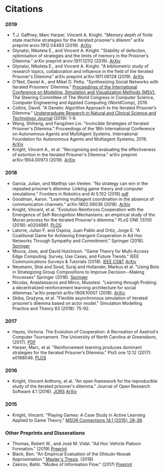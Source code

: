 # Citations

### 2019

* T.J. Gaffney, Marc Harper, Vincent A. Knight. "Memory depth of finite state machine strategies for the iterated prisoner's dilemm" arXiv preprint arxiv:1912.04493 (2019). [ArXiv](https://arxiv.org/abs/1912.04493)
* Glynatsi, Nikoleta E., and Vincent A. Knight. "Stability of defection, optimisation of strategies and the limits of memory in the Prisoner’s Dilemma." arXiv preprint arxiv:1911.12112 (2019). [ArXiv](https://arxiv.org/abs/1911.12112)
* Glynatsi, Nikoleta E., and Vincent A. Knight. "A bibliometric study of research topics, collaboration and influence in the field of the Iterated Prisoner's Dilemma" arXiv preprint arXiv:1911.06128 (2019). [ArXiv](https://arxiv.org/abs/1911.06128)
* O'Neil, Daniel A., and Mikel D. Petty. "Synthesizing Social Networks with Iterated Prisoners' Dilemma." [Proceedings of the International Conference on Modeling, Simulation and Visualization Methods (MSV).](https://csce.ucmss.com/cr/books/2019/LFS/CSREA2019/MSV2345.pdf) The Steering Committee of The World Congress in Computer Science, Computer Engineering and Applied Computing (WorldComp), 2019.
* Collins, David. "A Genetic Algorithm Approach to the Iterated Prisoner’s Dilemma." [Undergraduate Research in Natural and Clinical Science and Technology Journal](https://urncst.com/index.php/urncst/article/view/155) (2019): 1-9.
* Wang, Shiheng, and Fangzhen Lin. "Invincible Strategies of Iterated Prisoner's Dilemma." Proceedings of the 18th International Conference on Autonomous Agents and MultiAgent Systems. International Foundation for Autonomous Agents and Multiagent Systems, 2019.  [ArXiv](https://arxiv.org/abs/1712.06488)
* Knight, Vincent A., et al. "Recognising and evaluating the effectiveness of extortion in the Iterated Prisoner's Dilemma." arXiv preprint arXiv:1904.00973 (2019). [ArXiv](https://arxiv.org/abs/1904.00973)

### 2018
* Garcia, Julian, and Matthijs van Veelen. "No strategy can win in the repeated prisoner’s dilemma: Linking game theory and computer simulations." Frontiers in Robotics and AI 5.102 (2018) [pdf](https://static1.squarespace.com/static/56d27a10b6aa606b54a190bf/t/5b864ef11ae6cf2ee0c6c207/1535528708649/20.pdf)
* Goodman, Aaron. "Learning multiagent coordination in the absence of communication channels." arXiv:1802.06036 (2018). [ArXiv](https://arxiv.org/abs/1802.06036)
* Knight, Vincent, et al. "Evolution Reinforces Cooperation with the Emergence of Self-Recognition Mechanisms: an empirical study of the Moran process for the iterated Prisoner's dilemma."  PLoS ONE 13(10) (2018): e0204981. [PLOS](https://journals.plos.org/plosone/article?id=10.1371/journal.pone.0204981)
* Latorre, Julian F. and Ospina, Juan Pablo and Ortiz, Jorge E. "A Coalitional Game for Achieving Emergent Cooperation in Ad Hoc Networks Through Sympathy and Commitment." Springer (2018). [Springer](https://link.springer.com/chapter/10.1007/978-3-030-00350-0_30)
* Moura, Jose, and David Hutchison. "Game Theory for Multi-Access Edge Computing: Survey, Use Cases, and Future Trends." IEEE Communications Surveys & Tutorials (2018). [IEEE CS&T](https://ieeexplore.ieee.org/abstract/document/8424815) [ArXiv](https://arxiv.org/abs/1704.00323)
* Neumann, Shai and Sood, Suraj and Hollander, Markus et al. "Using Bots in Strategizing Group Compositions to Improve Decision--Making Processes" Springer (2018). [Springer](https://link.springer.com/chapter/10.1007/978-3-319-91467-1_24)
* Nicolas, Anastassacos and Mirco, Musolesi. "Learning through Probing: a decentralized reinforcement learning architecture for social dilemmas."arXiv preprint arXiv:1809.10007 (2018). [ArXiv](https://arxiv.org/abs/1809.10007)
* Skiba, Grażyna, et al. "Flexible asynchronous simulation of iterated prisoner’s dilemma based on actor model." Simulation Modelling Practice and Theory 83 (2018): 75-92.

### 2017

* Hayes, Victoria. The Evolution of Cooperation: A Recreation of Axelrod's Computer Tournament. The University of North Carolina at Greensboro, (2017). [PDF](http://libres.uncg.edu/ir/uncg/f/Hayes_uncg_0154M_12243.pdf)
* Harper, Marc, et al. "Reinforcement learning produces dominant strategies for the Iterated Prisoner’s Dilemma." PloS one 12.12 (2017): e0188046.  [PLOS](http://journals.plos.org/plosone/article?id=10.1371/journal.pone.0188046)

### 2016

* Knight, Vincent Anthony, et al. "An open framework for the reproducible study of the iterated prisoner's dilemma." Journal of Open Research Software 4.1 (2016). [JORS](https://openresearchsoftware.metajnl.com/articles/10.5334/jors.125/) [ArXiv](https://arxiv.org/abs/1604.00896)

### 2015

* Knight, Vincent. "Playing Games: A Case Study in Active Learning Applied to Game Theory." [MSOR Connections 14.1 (2015): 28-38](https://journals.gre.ac.uk/index.php/msor/article/download/254/254).

### Other Preprints and Disserations

* Thomas, Robert W., and José M. Vidal. "Ad Hoc Vehicle Platoon Formation." (2019) [Preprint](http://jmvidal.cse.sc.edu/papers/thomas19a.pdf)
* Black, Ben. "An Empirical Evaluation of the Ohtsuki-Nowak Approximation." [Master's Thesis](https://www.lancaster.ac.uk/~blackb/documents/MScDiss.pdf). (2018).
* Zakirov, Bahti. "Modes of Information Flow." (2017) [Preprint](http://london.ucdavis.edu/~reu/REU17/Papers/zakirov.pdf)
